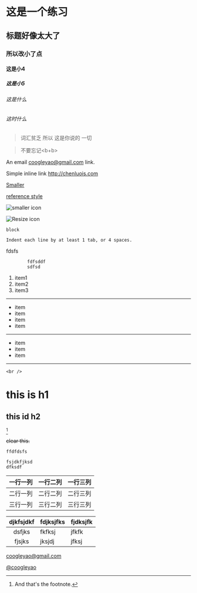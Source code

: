 #  这是一个练习

## 标题好像太大了

### 所以改小了点

####  这是小4

##### 这是小5

###### 这是什么 

###### 这时什么 

> 词汇贫乏
> 所以
> 这是你说的
> 一切

> 不要忘记&lt;b+b&gt;

An email <coogleyao@gmail.com> link.

Simple inline link <http://chenluois.com>

[Smaller](http://shit.com)

[reference style][id]

[id]: http://baidu.com '百度'

![smaller icon](http://smallerapp.com/favicon.ico "什么瓶")

![Resize icon][2]

[2]:http://resizesafari.com/favicon.ico "Title"

`block`

	Indent each line by at least 1 tab, or 4 spaces.
	
	
fdsfs

			fdfsddf
			sdfsd
			
1. item1
2. item2
3. item3

___

* item
* item
* item
* item

___

- item
- item
- item
  
___

`<br />`

this is h1
========

this id h2
----------

[^1]

[^1]: And that's the footnote.

~~clear this.~~

```
ffdfdsfs
```

	fsjdkfjksd
	dfksdf

一行一列|一行二列|一行三列
-------|------|--------
二行一列|二行二列|二行三列
三行一列|三行二列|三行三列

djkfsjdkf|fdjksjfks|fjdksjfk
:--------:|:--------|:--------
dsfjks|fkfksj|jfkfk
fjsjks|jksjdj|jfksj


<coogleyao@gmail.com>

[@coogleyao](http://twitter.com/chenluosi "nihao")


